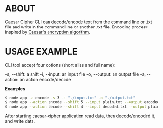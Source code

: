 # ABOUT

Caesar Cipher CLI can decode/encode text from the command line or .txt file and write in the command line or another .txt file. Encoding process inspired by [Caesar's encryption algorithm](https://en.wikipedia.org/wiki/Caesar_cipher).

# USAGE EXAMPLE

CLI tool accept four options (short alias and full name):

-s, --shift: a shift
-i, --input: an input file
-o, --output: an output file
-a, --action: an action encode/decode

**Examples**

```sh
$ node app -a encode -s 3 -i "./input.txt" -o "./output.txt"
$ node app --action encode --shift 5 --input plain.txt --output encoded.txt
$ node app --action decode --shift 4 --input decoded.txt --output plain.txt
```

After starting caesar-cipher application read data, then decode/encoded it, and write data.
